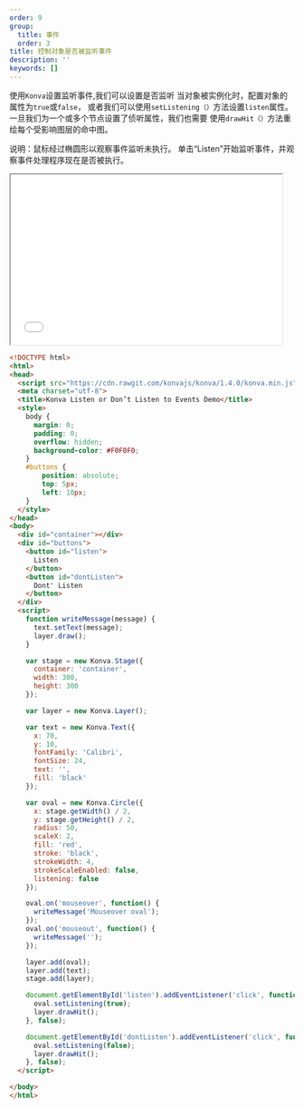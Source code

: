 ```yaml
---
order: 9
group:
  title: 事件
  order: 3
title: 控制对象是否被监听事件
description: ''
keywords: []
---
```

使用`Konva`设置监听事件,我们可以设置是否监听
当对象被实例化时，配置对象的属性为`true`或`false`，
或者我们可以使用`setListening（）`方法设置`listen`属性。
一旦我们为一个或多个节点设置了侦听属性，我们也需要
使用`drawHit（）`方法重绘每个受影响图层的命中图。  

说明：鼠标经过椭圆形以观察事件监听未执行。
单击“Listen”开始监听事件，并观察事件处理程序现在是否被执行。  

<iframe src="/downloads/code/events/Listen_for_Events.html" style="width: 50vw;height:300px;"></iframe>

```html
<!DOCTYPE html>
<html>
<head>
  <script src="https://cdn.rawgit.com/konvajs/konva/1.4.0/konva.min.js"></script>
  <meta charset="utf-8">
  <title>Konva Listen or Don’t Listen to Events Demo</title>
  <style>
    body {
      margin: 0;
      padding: 0;
      overflow: hidden;
      background-color: #F0F0F0;
    }
    #buttons {
        position: absolute;
        top: 5px;
        left: 10px;
    }
  </style>
</head>
<body>
  <div id="container"></div>
  <div id="buttons">
    <button id="listen">
      Listen
    </button> 
    <button id="dontListen">
      Dont' Listen
    </button>
  </div>
  <script>
    function writeMessage(message) {
      text.setText(message);
      layer.draw();
    }

    var stage = new Konva.Stage({
      container: 'container',
      width: 300,
      height: 300
    });

    var layer = new Konva.Layer();

    var text = new Konva.Text({
      x: 70,
      y: 10,
      fontFamily: 'Calibri',
      fontSize: 24,
      text: '',
      fill: 'black'
    });

    var oval = new Konva.Circle({
      x: stage.getWidth() / 2,
      y: stage.getHeight() / 2,
      radius: 50,
      scaleX: 2,
      fill: 'red',
      stroke: 'black',
      strokeWidth: 4,
      strokeScaleEnabled: false,
      listening: false
    });

    oval.on('mouseover', function() {
      writeMessage('Mouseover oval');
    });
    oval.on('mouseout', function() {
      writeMessage('');
    });

    layer.add(oval);
    layer.add(text);
    stage.add(layer);

    document.getElementById('listen').addEventListener('click', function() {
      oval.setListening(true);
      layer.drawHit();
    }, false);

    document.getElementById('dontListen').addEventListener('click', function() {
      oval.setListening(false);
      layer.drawHit();
    }, false);
  </script>

</body>
</html>
```
